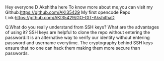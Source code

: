 Hey everyone 
D Akshitha here
To know more about me,you can visit my Github:https://github.com/AKI35429
My first opencode Repo Link:https://github.com/AKI35429/GO-GIT-AkshithaD

Q.What do you really understand from SSH keys? What are the advantages of using it?
SSH keys are helpful to clone the repo without entering the password.It is an alternative way to verify our identity without entering password and username everytime. The cryptography behind SSH keys ensure that no one can hack them making them more secure than passwords.
